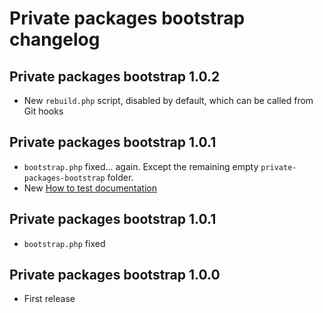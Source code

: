 # Private packages bootstrap changelog

## Private packages bootstrap 1.0.2

- New `rebuild.php` script, disabled by default, which can be called from Git hooks

## Private packages bootstrap 1.0.1

- `bootstrap.php` fixed... again. Except the remaining empty `private-packages-bootstrap` folder.
- New [How to test documentation](how-to-test.md)

## Private packages bootstrap 1.0.1

- `bootstrap.php` fixed

## Private packages bootstrap 1.0.0

- First release